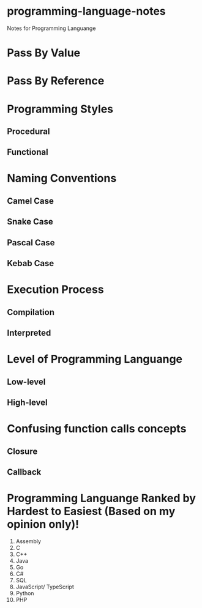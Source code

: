 # programming-language-notes
Notes for Programming Languange

# Pass By Value
# Pass By Reference

# Programming Styles
## Procedural
## Functional

# Naming Conventions
## Camel Case
## Snake Case
## Pascal Case
## Kebab Case

# Execution Process
## Compilation
## Interpreted

# Level of Programming Languange
## Low-level
## High-level

# Confusing function calls concepts
## Closure
## Callback

# Programming Languange Ranked by Hardest to Easiest (Based on my opinion only)!
1. Assembly
2. C
3. C++
4. Java
5. Go
6. C#
7. SQL
8. JavaScript/ TypeScript
9. Python
10. PHP
